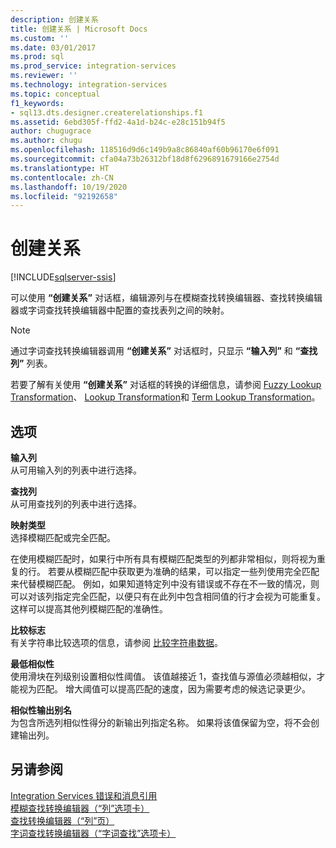 ```yaml
---
description: 创建关系
title: 创建关系 | Microsoft Docs
ms.custom: ''
ms.date: 03/01/2017
ms.prod: sql
ms.prod_service: integration-services
ms.reviewer: ''
ms.technology: integration-services
ms.topic: conceptual
f1_keywords:
- sql13.dts.designer.createrelationships.f1
ms.assetid: 6ebd305f-ffd2-4a1d-b24c-e28c151b94f5
author: chugugrace
ms.author: chugu
ms.openlocfilehash: 118516d9d6c149b9a8c86840af60b96170e6f091
ms.sourcegitcommit: cfa04a73b26312bf18d8f6296891679166e2754d
ms.translationtype: HT
ms.contentlocale: zh-CN
ms.lasthandoff: 10/19/2020
ms.locfileid: "92192658"
---
```

# <a name="create-relationships"></a>创建关系

[!INCLUDE[sqlserver-ssis](../../../includes/applies-to-version/sqlserver-ssis.md)]


  可以使用 **“创建关系”** 对话框，编辑源列与在模糊查找转换编辑器、查找转换编辑器或字词查找转换编辑器中配置的查找表列之间的映射。  
  
> [!NOTE]  
>   通过字词查找转换编辑器调用 **“创建关系”** 对话框时，只显示 **“输入列”** 和 **“查找列”** 列表。  
  
 若要了解有关使用 **“创建关系”** 对话框的转换的详细信息，请参阅 [Fuzzy Lookup Transformation](../../../integration-services/data-flow/transformations/fuzzy-lookup-transformation.md)、 [Lookup Transformation](../../../integration-services/data-flow/transformations/lookup-transformation.md)和 [Term Lookup Transformation](../../../integration-services/data-flow/transformations/term-lookup-transformation.md)。  
  
## <a name="options"></a>选项  
 **输入列**  
 从可用输入列的列表中进行选择。  
  
 **查找列**  
 从可用查找列的列表中进行选择。  
  
 **映射类型**  
 选择模糊匹配或完全匹配。  
  
 在使用模糊匹配时，如果行中所有具有模糊匹配类型的列都非常相似，则将视为重复的行。 若要从模糊匹配中获取更为准确的结果，可以指定一些列使用完全匹配来代替模糊匹配。 例如，如果知道特定列中没有错误或不存在不一致的情况，则可以对该列指定完全匹配，以便只有在此列中包含相同值的行才会视为可能重复。 这样可以提高其他列模糊匹配的准确性。  
  
 **比较标志**  
 有关字符串比较选项的信息，请参阅 [比较字符串数据](../../../integration-services/data-flow/comparing-string-data.md)。  
  
 **最低相似性**  
 使用滑块在列级别设置相似性阈值。 该值越接近 1，查找值与源值必须越相似，才能视为匹配。 增大阈值可以提高匹配的速度，因为需要考虑的候选记录更少。  
  
 **相似性输出别名**  
 为包含所选列相似性得分的新输出列指定名称。 如果将该值保留为空，将不会创建输出列。  
  
## <a name="see-also"></a>另请参阅  
 [Integration Services 错误和消息引用](../../../integration-services/integration-services-error-and-message-reference.md)   
 [模糊查找转换编辑器（“列”选项卡）](./fuzzy-lookup-transformation.md)   
 [查找转换编辑器（“列”页）](./lookup-transformation.md)   
 [字词查找转换编辑器（“字词查找”选项卡）](./term-lookup-transformation.md)  
  
